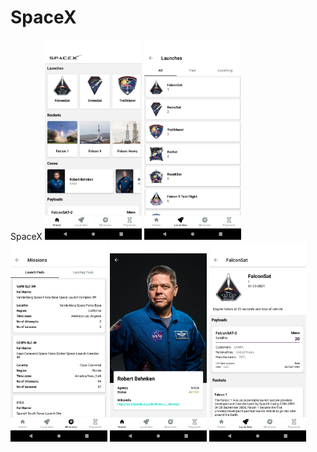 # SpaceX
SpaceX
<img src ="/screens/Screenshot_1664900866.png" width="155" height="320">
<img src ="/screens/Screenshot_1664900880.png" width="155" height="320">
<img src ="/screens/Screenshot_1664900876.png" width="155" height="320">
<img src ="/screens/Screenshot_1664900870.png" width="155" height="320">
<img src ="/screens/Screenshot_1664900883.png" width="155" height="320">
